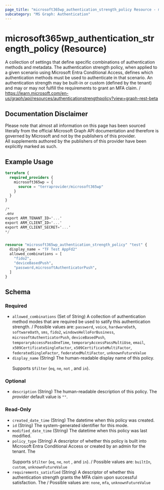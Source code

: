 ```yaml
---
page_title: "microsoft365wp_authentication_strength_policy Resource - microsoft365wp"
subcategory: "MS Graph: Authentication"
---
```


# microsoft365wp_authentication_strength_policy (Resource)

A collection of settings that define specific combinations of authentication methods and metadata. The authentication strength policy, when applied to a given scenario using Microsoft Entra Conditional Access, defines which authentication methods must be used to authenticate in that scenario. An authentication strength may be built-in or custom (defined by the tenant) and may or may not fulfill the requirements to grant an MFA claim. / https://learn.microsoft.com/en-us/graph/api/resources/authenticationstrengthpolicy?view=graph-rest-beta

## Documentation Disclaimer

Please note that almost all information on this page has been sourced literally from the official Microsoft Graph API 
documentation and therefore is governed by Microsoft and not by the publishers of this provider.  
All supplements authored by the publishers of this provider have been explicitly marked as such.

## Example Usage

```terraform
terraform {
  required_providers {
    microsoft365wp = {
      source = "terraprovider/microsoft365wp"
    }
  }
}

/*
.env
export ARM_TENANT_ID='...'
export ARM_CLIENT_ID='...'
export ARM_CLIENT_SECRET='...'
*/


resource "microsoft365wp_authentication_strength_policy" "test" {
  display_name = "TF Test AppFd2"
  allowed_combinations = [
    "fido2",
    "deviceBasedPush",
    "password,microsoftAuthenticatorPush",
  ]
}
```

<!-- schema generated by tfplugindocs -->
## Schema

### Required

- `allowed_combinations` (Set of String) A collection of authentication method modes that are required be used to satify this authentication strength. / Possible values are: `password`, `voice`, `hardwareOath`, `softwareOath`, `sms`, `fido2`, `windowsHelloForBusiness`, `microsoftAuthenticatorPush`, `deviceBasedPush`, `temporaryAccessPassOneTime`, `temporaryAccessPassMultiUse`, `email`, `x509CertificateSingleFactor`, `x509CertificateMultiFactor`, `federatedSingleFactor`, `federatedMultiFactor`, `unknownFutureValue`
- `display_name` (String) The human-readable display name of this policy. <br><br>Supports `$filter` (`eq`, `ne`, `not` , and `in`).

### Optional

- `description` (String) The human-readable description of this policy. The _provider_ default value is `""`.

### Read-Only

- `created_date_time` (String) The datetime when this policy was created.
- `id` (String) The system-generated identifier for this mode.
- `modified_date_time` (String) The datetime when this policy was last modified.
- `policy_type` (String) A descriptor of whether this policy is built into Microsoft Entra Conditional Access or created by an admin for the tenant. The <br><br>Supports `$filter` (`eq`, `ne`, `not` , and `in`). / Possible values are: `builtIn`, `custom`, `unknownFutureValue`
- `requirements_satisfied` (String) A descriptor of whether this authentication strength grants the MFA claim upon successful satisfaction. The / Possible values are: `none`, `mfa`, `unknownFutureValue`
